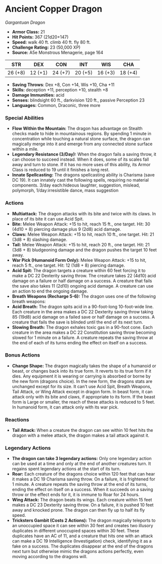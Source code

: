 # Ancient Copper Dragon

*Gargantuan* *Dragon*

- **Armor Class:** 21
- **Hit Points:** 367 (21d20+147)
- **Speed:** walk 40 ft. climb 40 ft. fly 80 ft.
- **Challenge Rating:** 23 (50,000 XP)
- **Source:** A5e Monstrous Menagerie, page 164

| STR | DEX | CON | INT | WIS | CHA |
| --- | --- | --- | --- | --- | --- |
| 26 (+8) | 12 (+1) | 24 (+7) | 20 (+5) | 16 (+3) | 18 (+4) |

- **Saving Throws**: Dex +8, Con +14, Wis +10, Cha +11
- **Skills:** deception +11, perception +10, stealth +8
- **Damage Immunities:** acid
- **Senses:** blindsight 60 ft., darkvision 120 ft., passive Perception 23
- **Languages:** Common, Draconic, three more

### Special Abilities

- **Flow Within the Mountain:** The dragon has advantage on Stealth checks made to hide in mountainous regions. By spending 1 minute in concentration while touching a natural stone surface, the dragon can magically merge into it and emerge from any connected stone surface within a mile.
- **Legendary Resistance (3/Day):** When the dragon fails a saving throw, it can choose to succeed instead. When it does, some of its scales fall away and turn to stone. If it has no more uses of this ability, its Armor Class is reduced to 19 until it finishes a long rest.
- **Innate Spellcasting:** The dragons spellcasting ability is Charisma (save DC 19). It can innately cast the following spells, requiring no material components. 3/day each:hideous laughter, suggestion, mislead, polymorph,  1/day:irresistible dance, mass suggestion

### Actions

- **Multiattack:** The dragon attacks with its bite and twice with its claws. In place of its bite  it can use Acid Spit.
- **Bite:** Melee Weapon Attack: +15 to hit, reach 15 ft., one target. Hit: 30 (4d10 + 8) piercing damage plus 9 (2d8) acid damage.
- **Claws:** Melee Weapon Attack: +15 to hit, reach 10 ft., one target. Hit: 21 (3d8 + 8) slashing damage.
- **Tail:** Melee Weapon Attack: +15 to hit, reach 20 ft., one target. Hit: 21 (3d8 + 8) bludgeoning damage  and the dragon pushes the target 10 feet away.
- **War Pick (Humanoid Form Only):** Melee Weapon Attack: +15 to hit, reach 5 ft., one target. Hit: 12 (1d8 + 8) piercing damage.
- **Acid Spit:** The dragon targets a creature within 60 feet  forcing it to make a DC 22 Dexterity saving throw. The creature takes 22 (4d10) acid damage on a failure or half damage on a success. A creature that fails the save also takes 11 (2d10) ongoing acid damage. A creature can use an action to end the ongoing damage.
- **Breath Weapons (Recharge 5-6):** The dragon uses one of the following breath weapons:
- **Acid Breath:** The dragon spits acid in a 90-foot-long  10-foot-wide line. Each creature in the area makes a DC 22 Dexterity saving throw  taking 85 (19d8) acid damage on a failed save or half damage on a success. A creature that fails the save is blinded until the end of its next turn.
- **Slowing Breath:** The dragon exhales toxic gas in a 90-foot cone. Each creature in the area makes a DC 22 Constitution saving throw  becoming slowed for 1 minute on a failure. A creature repeats the saving throw at the end of each of its turns  ending the effect on itself on a success.

### Bonus Actions

- **Change Shape:** The dragon magically takes the shape of a humanoid or beast, or changes back into its true form. It reverts to its true form if it dies. Any equipment it is wearing or carrying is absorbed or borne by the new form (dragons choice). In the new form, the dragons stats are unchanged except for its size. It can't use Acid Spit, Breath Weapons, Tail Attack, or Wing Attack except in dragon form. In beast form, it can attack only with its bite and claws, if appropriate to its form. If the beast form is Large or smaller, the reach of these attacks is reduced to 5 feet. In humanoid form, it can attack only with its war pick.

### Reactions

- **Tail Attack:** When a creature the dragon can see within 10 feet hits the dragon with a melee attack, the dragon makes a tail attack against it.



### Legendary Actions

- **The dragon can take 3 legendary actions:** Only one legendary action can be used at a time and only at the end of another creatures turn. It regains spent legendary actions at the start of its turn.
- **Roar:** Each creature of the dragons choice within 120 feet that can hear it makes a DC 19 Charisma saving throw. On a failure, it is frightened for 1 minute. A creature repeats the saving throw at the end of its turns, ending the effect on itself on a success. When it succeeds on a saving throw or the effect ends for it, it is immune to Roar for 24 hours.
- **Wing Attack:** The dragon beats its wings. Each creature within 15 feet makes a DC 23 Dexterity saving throw. On a failure, it is pushed 10 feet away and knocked prone. The dragon can then fly up to half its fly speed.
- **Tricksters Gambit (Costs 2 Actions):** The dragon magically teleports to an unoccupied space it can see within 30 feet and creates two illusory duplicates in different unoccupied spaces within 30 feet. These duplicates have an AC of 11, and a creature that hits one with an attack can make a DC 19 Intelligence (Investigation) check, identifying it as a fake on a success. The duplicates disappear at the end of the dragons next turn but otherwise mimic the dragons actions perfectly, even moving according to the dragons will.
